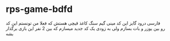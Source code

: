 # rps-game-bdfd
فارسی
درود گایز این کد مینی گیم سنگ کاغذ قیچی هستش که فعلا من تونستم این کد رو بین یوزر و بات بسازم ولی به زودی یک کد جدید میسازم که بین 2 نفر این بازی برگذار بشه 
